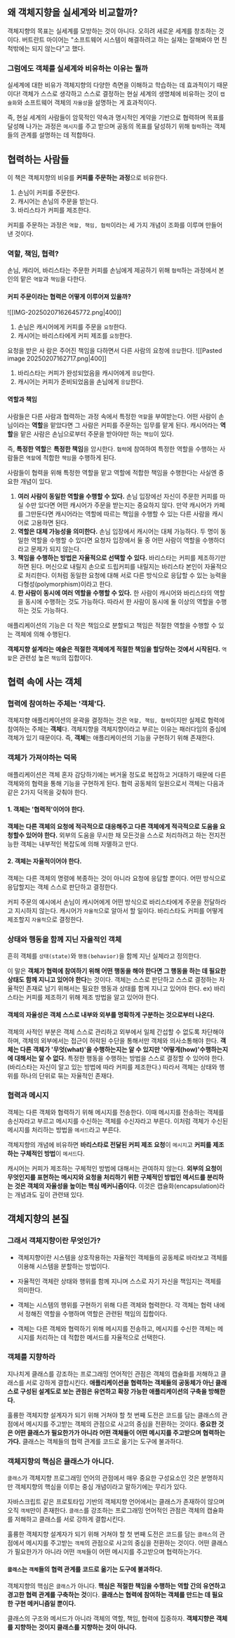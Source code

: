 ## 왜 객체지향을 실세계와 비교할까?
객체지향의 목표는 실세계를 모방하는 것이 아니다. 오히려 새로운 세계를 창조하는 것이다.
버트란트 마이어는 "소프트웨어 시스템이 해결하려고 하는 실재는 잘해봐야 먼 친척밖에는 되지 않는다"고 했다.

### 그럼에도 객체를 실세계와 비유하는 이유는 뭘까
실세계에 대한 비유가 객체지향의 다양한 측면을 이해하고 학습하는 데 효과적이기 때문이다!
객체가 스스로 생각하고 스스로 결정하는 현실 세계의 생명체에 비유하는 것이 `캡슐화`와 소프트웨어 객체의 `자율성`을 설명하는 게 효과적이다.

즉, 현실 세계의 사람들이 암묵적인 약속과 명시적인 계약을 기반으로 협력하며 목표를 달성해 나가는 과정은 `메시지`를 주고 받으며 공동의 목표를 달성하기 위해 `협력`하는 객체들의 관계를 설명하는 데 적합하다.

## 협력하는 사람들
이 책은 객체지향의 비유를 **커피를 주문하는 과정**으로 비유한다.

1. 손님이 커피를 주문한다.
2. 캐시어는 손님의 주문을 받는다.
3. 바리스타가 커피를 제조한다.

커피를 주문하는 과정은 `역할, 책임, 협력`이라는 세 가지 개념이 조화를 이루며 만들어 낸 것이다.

### 역할, 책임, 협력?
손님, 캐리어, 바리스타는 주문한 커피를 손님에게 제공하기 위해 `협력`하는 과정에서 본인의 맡은 `역할`과 `책임`을 다한다.

#### 커피 주문이라는 협력은 어떻게 이루어져 있을까?
![[IMG-20250207162645772.png|400]]
1. 손님은 캐시어에게 커피를 주문을 `요청`한다.
2. 캐시어는 바리스타에게 커피 제조를 `요청`한다.

요청을 받은 사 람은 주어진 책임을 다하면서 다른 사람의 요청에 `응답`한다.
![[Pasted image 20250207162717.png|400]]

1. 바리스타는 커피가 완성되었음을 캐시어에게 `응답`한다.
2. 캐시어는 커피가 준비되었음을 손님에게 `응답`한다.

#### 역할과 책임
사람들은 다른 사람과 협력하는 과정 속에서 특정한 `역할`을 부여받는다.
어떤 사람이 손님이라는 **역할**을 맡았다면 그 사람은 커피를 주문하는 임무를 맡게 된다.
캐시어라는 **역할**을 맡은 사람은 손님으로부터 주문을 받아야만 하는 `책임`이 있다.

즉, **특정한 역할**은 **특정한 책임**을 암시한다.
`협력`에 참여하여 특정한 역할을 수행하는 사람들은 `역할`에 적합한 `책임`을 수행하게 된다.

사람들이 협력을 위해 특정한 역할을 맡고 역할에 적합한 책임을 수행한다는 사실엔 중요한 개념이 있다.

1. **여러 사람이 동일한 역할을 수행할 수 있다.**
	손님 입장에선 자신이 주문한 커피를 마실 수만 있다면 어떤 캐시어가 주문을 받는지는 중요하지 않다. 만약 캐시어가 카페를 그만둔다면 캐시어라는 역할에 따르는 책임을 수행할 수 있는 다른 사람을 캐시어로 고용하면 된다.
2. **역할은 대체 가능성을 의미한다.**
	손님 입장에서 캐시어는 대체 가능하다. 두 명이 동일한 역할을 수행할 수 있다면 요청자 입장에서 둘 중 어떤 사람이 역할을 수행하더라고 문제가 되지 않는다.
3. **책임을 수행하는 방법은 자율적으로 선택할 수 있다.**
	바리스타는 커피를 제조하기만 하면 된다. 머신으로 내릴지 손으로 드립커피를 내릴지는 바리스타 본인이 자율적으로 처리한다. 이처럼 동일한 요청에 대해 서로 다른 방식으로 응답할 수 있는 능력을 다형성(polymorphism)이라고 한다.
4. **한 사람이 동시에 여러 역할을 수행할 수 있다.**
	한 사람이 캐시어와 바리스타의 역할을 동시에 수행하는 것도 가능하다. 따라서 한 사람이 동시에 둘 이상의 역할을 수행하는 것도 가능하다.

애플리케이션의 기능은 더 작은 책임으로 분할되고 책임은 적절한 역할을 수행할 수 있는 객체에 의해 수행된다. 

**객체지향 설계라는 예술은 적절한 객체에게 적절한 책임을 할당하는 것에서 시작된다.**
`역할`은 관련성 높은 `책임`의 집합이다.


## 협력 속에 사는 객체
### 협력에 참여하는 주체는 '객체'다.
객체지향 애플리케이션의 윤곽을 결정하는 것은 `역할, 책임, 협력`이지만 실제로 협력에 참여하는 주체는 **객체**다.
객체지향을 객체지향이라고 부르는 이유는 패러다임의 중심에 객체가 있기 때문이다.
즉, **객체**는 애플리케이션의 기능을 구현하기 위해 존재한다.

### 객체가 가져야하는 덕목
애플리케이션은 객체 혼자 감당하기에는 버거울 정도로 복잡하고 거대하기 때문에 다른 객체와의 협력을 통해 기능을 구현하게 된다.
협력 공동체의 일원으로서 객체는 다음과 같은 2가지 덕목을 갖춰야 한다.

#### 1. 객체는 '협력적'이어야 한다.
**객체는 다른 객체의 요청에 적극적으로 대응해주고 다른 객체에게 적극적으로 도움을 요청할수 있어야 한다.** 
외부의 도움을 무시한 채 모든것을 스스로 처리하려고 하는 전지전능한 객체는 내부적인 복잡도에 의해 자멸하고 만다. 

#### 2. 객체는 자율적이어야 한다. 
객체는 다른 객체의 명령에 복종하는 것이 아니라 요청에 응답할 뿐이다. 
어떤 방식으로 응답할지는 객체 스스로 판단하고 결정한다.

커피 주문의 예시에서 손님이 캐시어에게 어떤 방식으로 바리스타에게 주문을 전달하라고 지시하지 않는다. 캐시어가 `자율적`으로 알아서 할 일이다.
바리스타도 커피를 어떻게 제조할지 `자율적`으로 결정한다.

### 상태와 행동을 함께 지닌 자율적인 객체
흔히 객체를 `상태(state)`와 `행동(behavior)`을 함께 지닌 실체라고 정의한다.

이 말은 **객체가 협력에 참여하기 위해 어떤 행동을 해야 한다면 그 행동을 하는 데 필요한 상태도 함께 지니고 있어야 한다**는 것이다.
객체는 스스로 판단하고 스스로 결정하는 자율적인 존재로 남기 위해서는 필요한 행동과 상태를 함께 지니고 있어야 한다.
ex) 바리스타는 커피를 제조하기 위해 제조 방법을 알고 있어야 한다.

#### 객체의 자율성은 객체 스스로 내부와 외부를 명확하게 구분하는 것으로부터 나온다.
객체의 사적인 부분은 객체 스스로 관리하고 외부에서 일체 간섭할 수 없도록 차단해야 하며, 객체의 외부에서는 접근이 허락된 수단을 통해서만 객체와 의사소통해야 한다.
**객체는 다른 객체가 '무엇(what)'을 수행하는지는 알 수 있지만 '어떻게(how)'수행하는지에 대해서는 알 수 없다.**
특정한 행동을 수행하는 방법을 스스로 결정할 수 있어야 한다.(바리스타는 자신이 알고 있는 방법에 따라 커피를 제조한다.)
따라서 객체는 상태와 행위를 하나의 단위로 묶는 자율적인 존재다.

### 협력과 메시지
객체는 다른 객체와 협력하기 위해 메시지를 전송한다.
이때 메시지를 전송하는 객체를 송신자라고 부르고 메시지를 수신하는 객체를 수신자라고 부른다. 이처럼 객체가 수신된 메시지를 처리하는 방법을 `메서드`라고 부른다.

객체지향의 개념에 비유하면 **바리스타로 전달된 커피 제조 요청**이 `메시지`고 **커피를 제조하는 구체적인 방법**이 `메서드`다.

캐시어는 커피가 제조하는 구체적인 방법에 대해서는 관여하지 않는다.
**외부의 요청이 무엇인지를 표현하는 메시지와 요청을 처리하기 위한 구체적인 방법인 메서드를 분리하는 것은 객체의 자율성을 높이는 핵심 메커니즘이다.**
이것은 캡슐화(encapsulation)라는 개념과도 깊이 관련돼 있다.

## 객체지향의 본질
### 그래서 객체지향이란 무엇인가?
- 객체지향이란 시스템을 상호작용하는 자율적인 객체들의 공동체로 바라보고 객체를 이용해 시스템을 분할하는 방법이다.

- 자율적인 객체란 상태와 행위를 함께 지니며 스스로 자기 자신을 책임지는 객체를 의미한다.

- 객체는 시스템의 행위를 구현하기 위해 다른 객체와 협력한다. 각 객체는 협력 내에서 정해진 역할을 수행하며 역할은 관련된 책임의 집합이다.

- 객체는 다른 객체와 협력하기 위해 메시지를 전송하고, 메시지를 수신한 객체는 메시지를 처리하는 데 적합한 메서드를 자율적으로 선택한다.

### 객체를 지향하라
지나치게 클래스를 강조하는 프로그래밍 언어적인 관점은 객체의 캡슐화를 저해하고 클래스를 서로 강하게 결합시킨다. **애플리케이션을 협력하는 객체들의 공동체가 아닌 클래스로 구성된 설계도로 보는 관점은 유연하고 확장 가능한 애플리케이션의 구축을 방해한다.**

훌륭한 객체지향 설계자가 되기 위해 거쳐야 할 첫 번째 도전은 코드를 담는 클래스의 관점에서 메시지를 주고받는 객체의 관점으로 사고의 중심을 전환하는 것이다. **중요한 것은 어떤 클래스가 필요한가가 아니라 어떤 객체들이 어떤 메시지를 주고받으며 협력하는가다.** 클래스는 객체들의 협력 관계를 코드로 옮기는 도구에 불과하다.

### 객체지향의 핵심은 클래스가 아니다.
`클래스`가 객체지향 프로그래밍 언어의 관점에서 매우 중요한 구성요소인 것은 분명하지만 객체지향의 핵심을 이루는 중심 개념이라고 말하기에는 무리가 있다.

자바스크립트 같은 프로토타입 기반의 객체지향 언어에서는 클래스가 존재하이 않으며 오직 `객체`만이 존재한다.
`클래스`를 강조하는 프로그래밍 언어적인 관점은 객체의 캡슐화를 저해하고 클래스를 서로 강하게 결합시킨다.

훌륭한 객체지향 설계자가 되기 위해 거쳐야 할 첫 번째 도전은 코드를 담는 `클래스`의 관점에서 메시지를 주고받는 `객체`의 관점으로 사고의 중심을 전환하는 것이다.
어떤 클래스가 필요한가가 아니라 어떤 `객체`들이 어떤 메시지를 주고받으며 협력하는가다.

#### `클래스`는 `객체`들의 협력 관계를 코드로 옮기는 도구에 불과하다.
객체지향의 핵심은 `클래스`가 아니다. 
**핵심은 적절한 책임을 수행하는 역할 간의 유연하고 경고한 협력 관계를 구축하는 것**이다. 
**클래스는 협력에 참여하는 객체를 만드는 데 필요한 구현 메커니즘일 뿐이다.**

클래스의 구조와 메서드가 아니라 객체의 역할, 책임, 협력에 집중하자.
**객체지향은 객체를 지향하는 것이지 클래스를 지향하는 것이 아니다.**